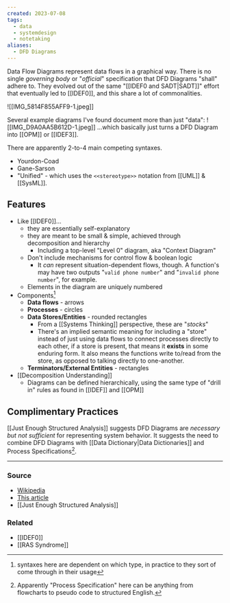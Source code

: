 ```yaml
---
created: 2023-07-08
tags:
  - data
  - systemdesign
  - notetaking
aliases:
  - DFD Diagrams
---
```

Data Flow Diagrams represent data flows in a graphical way. There is no single *governing body* or "*official*" specification that DFD Diagrams "shall" adhere to. They evolved out of the same "[[IDEF0 and SADT|SADT]]" effort that eventually led to [[IDEF0]], and this share a lot of commonalities. 

![[IMG_5814F855AFF9-1.jpeg]]

Several example diagrams I've found document more than just "data":
![[IMG_D9A0AA5B612D-1.jpeg]]
...which basically just turns a DFD Diagram into [[OPM]] or [[IDEF3]].

There are apparently 2-to-4 main competing syntaxes. 
- Yourdon-Coad 
- Gane-Sarson
- "Unified" - which uses the `<<stereotype>>` notation from [[UML]] & [[SysML]].
## Features
- Like [[IDEF0]]...
	- they are essentially self-explanatory 
	- they are meant to be small & simple, achieved through decomposition and hierarchy
		- Including a top-level "Level 0" diagram, aka "Context Diagram"
	- Don't include mechanisms for control flow & boolean logic
		- It *can* represent situation-dependent flows, though. A function's may have two outputs "`valid phone number`" and "`invalid phone number`", for example.
	- Elements in the diagram are uniquely numbered
- Components[^1]
	- **Data flows** - arrows
	- **Processes** - circles
	- **Data Stores/Entities** - rounded rectangles
		- From a [[Systems Thinking]] perspective, these are "*stocks*"
		- There's an implied semantic meaning for including a "store" instead of just using data flows to connect processes directly to each other, if a store is present, that means it **exists** in some enduring form. It also means the functions write to/read from the store, as opposed to talking directly to one-another.
	- **Terminators/External Entities** - rectangles
- [[Decomposition Understanding]]
	- Diagrams can be defined hierarchically, using the same type of "drill in" rules as found in [[IDEF]] and [[OPM]]

## Complimentary Practices
[[Just Enough Structured Analysis]] suggests DFD Diagrams are *necessary but not sufficient* for representing system behavior. It suggests the need to combine DFD Diagrams with [[Data Dictionary|Data Dictionaries]] and Process Specifications[^2].

[^1]: syntaxes here are dependent on which type, in practice to they sort of come through in their usage

[^2]: Apparently "Process Specification" here can be anything from flowcharts to pseudo code to structured English. 

---
### Source
- [Wikipedia](https://en.wikipedia.org/wiki/Data-flow_diagram)
- [This article](https://blog.hubspot.com/marketing/data-flow-diagram/)
- [[Just Enough Structured Analysis]]

### Related
- [[IDEF0]]
- [[RAS Syndrome]]